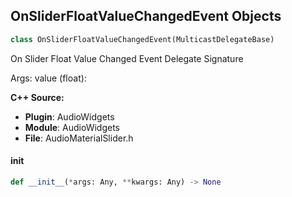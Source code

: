 ## OnSliderFloatValueChangedEvent Objects

```python
class OnSliderFloatValueChangedEvent(MulticastDelegateBase)
```

On Slider Float Value Changed Event  Delegate Signature

Args:
    value (float):

**C++ Source:**

- **Plugin**: AudioWidgets
- **Module**: AudioWidgets
- **File**: AudioMaterialSlider.h

<a id="unreal.OnSliderFloatValueChangedEvent.__init__"></a>

#### __init__

```python
def __init__(*args: Any, **kwargs: Any) -> None
```

<a id="unreal.AudioMaterialMeter_GetMeterChannelInfo"></a>